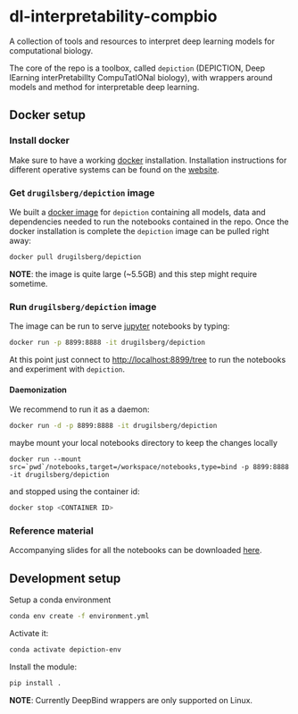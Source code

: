 # dl-interpretability-compbio

A collection of tools and resources to interpret deep learning models for computational biology.

The core of the repo is a toolbox, called `depiction` (DEPICTION, Deep lEarning interPretabilIty CompuTatIONal biology), with wrappers around models and method for interpretable deep learning.

## Docker setup

### Install docker

Make sure to have a working [docker](https://www.docker.com/) installation.
Installation instructions for different operative systems can be found on the [website](https://docs.docker.com/install/).

### Get `drugilsberg/depiction` image

We built a [docker image](https://cloud.docker.com/repository/docker/drugilsberg/depiction) for `depiction` containing all models, data and dependencies needed to run the notebooks contained in the repo.
Once the docker installation is complete the `depiction` image can be pulled right away:

```sh
docker pull drugilsberg/depiction
```

**NOTE**: the image is quite large (~5.5GB) and this step might require sometime.

### Run `drugilsberg/depiction` image

The image can be run to serve [jupyter](https://jupyter.org/) notebooks by typing:

```sh
docker run -p 8899:8888 -it drugilsberg/depiction
```

At this point just connect to [http://localhost:8899/tree](http://localhost:8899/tree) to run the notebooks and experiment with `depiction`.

#### Daemonization

We recommend to run it as a daemon:

```sh
docker run -d -p 8899:8888 -it drugilsberg/depiction
```

maybe mount your local notebooks directory to keep the changes locally

```
docker run --mount src=`pwd`/notebooks,target=/workspace/notebooks,type=bind -p 8899:8888 -it drugilsberg/depiction
```

and stopped using the container id:

```sh
docker stop <CONTAINER ID>
```

### Reference material

Accompanying slides for all the notebooks can be downloaded [here](https://ibm.box.com/v/idl-tutorial-slides).

## Development setup

Setup a conda environment

```sh
conda env create -f environment.yml
```

Activate it:

```sh
conda activate depiction-env
```

Install the module:

```sh
pip install .
```

**NOTE**: Currently DeepBind wrappers are only supported on Linux.
